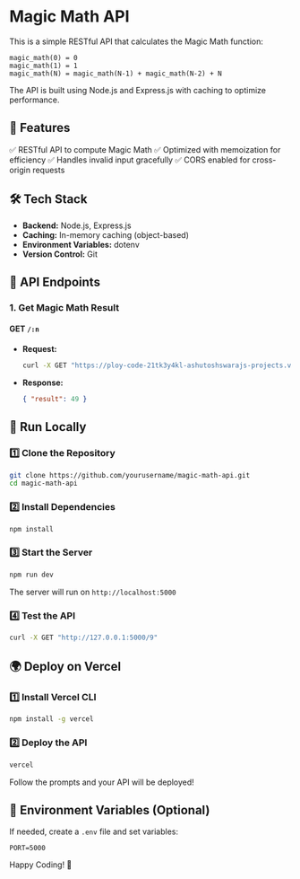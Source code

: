 # Magic Math API

This is a simple RESTful API that calculates the Magic Math function:

```
magic_math(0) = 0
magic_math(1) = 1
magic_math(N) = magic_math(N-1) + magic_math(N-2) + N
```

The API is built using Node.js and Express.js with caching to optimize performance.

## 🚀 Features
✅ RESTful API to compute Magic Math
✅ Optimized with memoization for efficiency
✅ Handles invalid input gracefully
✅ CORS enabled for cross-origin requests

## 🛠 Tech Stack
- **Backend:** Node.js, Express.js
- **Caching:** In-memory caching (object-based)
- **Environment Variables:** dotenv
- **Version Control:** Git

## 📌 API Endpoints

### 1. Get Magic Math Result
#### **GET** `/:n`

- **Request:**
  ```sh
  curl -X GET "https://ploy-code-21tk3y4kl-ashutoshswarajs-projects.vercel.app/9"
  ```
- **Response:**
  ```json
  { "result": 49 }
  ```

## 🚀 Run Locally

### 1️⃣ **Clone the Repository**
```sh
git clone https://github.com/yourusername/magic-math-api.git
cd magic-math-api
```

### 2️⃣ **Install Dependencies**
```sh
npm install
```

### 3️⃣ **Start the Server**
```sh
npm run dev
```
The server will run on `http://localhost:5000`

### 4️⃣ **Test the API**
```sh
curl -X GET "http://127.0.0.1:5000/9"
```

## 🌍 Deploy on Vercel

### 1️⃣ **Install Vercel CLI**
```sh
npm install -g vercel
```

### 2️⃣ **Deploy the API**
```sh
vercel
```
Follow the prompts and your API will be deployed!



## 📝 Environment Variables (Optional)

If needed, create a `.env` file and set variables:
```
PORT=5000
```

Happy Coding! 🚀

